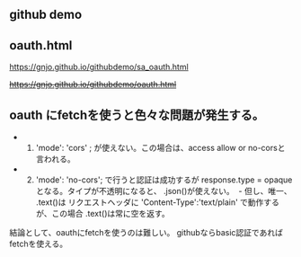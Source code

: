 ## github demo
## oauth.html
https://gnjo.github.io/githubdemo/sa_oauth.html

~~https://gnjo.github.io/githubdemo/oauth.html~~

## oauth にfetchを使うと色々な問題が発生する。
 - 1. 'mode': 'cors' ; が使えない。この場合は、access allow or no-corsと言われる。
 - 2. 'mode': 'no-cors'; で行うと認証は成功するが response.type = opaque となる。タイプが不透明になると、 .json()が使えない。
  - 但し、唯一、 .text()は リクエストヘッダに 'Content-Type':'text/plain' で動作するが、この場合 .text()は常に空を返す。
 
結論として、oauthにfetchを使うのは難しい。 githubならbasic認証であれば fetchを使える。
